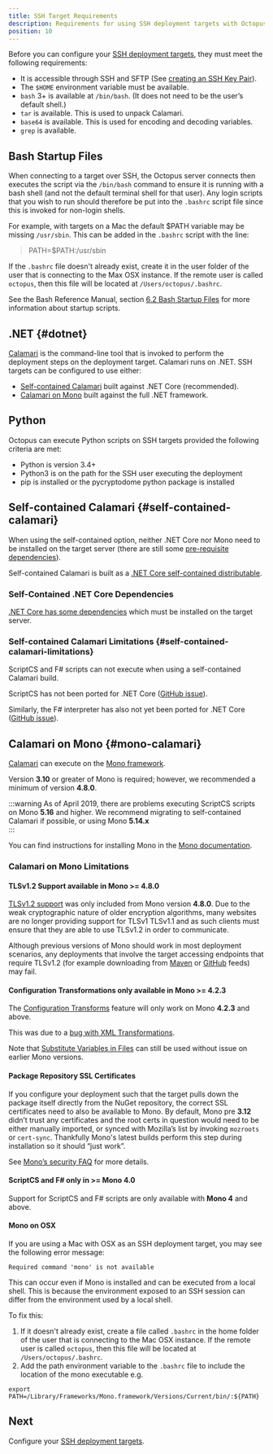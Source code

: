 ```yaml
---
title: SSH Target Requirements
description: Requirements for using SSH deployment targets with Octopus.
position: 10
---
```


Before you can configure your [SSH deployment targets](/docs/infrastructure/deployment-targets/linux/index.md), they must meet the following requirements:

- It is accessible through SSH and SFTP (See [creating an SSH Key Pair](/docs/infrastructure/deployment-targets/linux/ssh-key-pair.md#Creating-a-SSH-Key-Pair)).
- The `$HOME` environment variable must be available.
- `bash` 3+ is available at `/bin/bash`. (It does not need to be the user’s default shell.)
- `tar` is available. This is used to unpack Calamari.
- `base64` is available. This is used for encoding and decoding variables.
- `grep` is available.

## Bash Startup Files

When connecting to a target over SSH, the Octopus server connects then executes the script via the `/bin/bash` command to ensure it is running with a bash shell (and not the default terminal shell for that user). Any login scripts that you wish to run should therefore be put into the `.bashrc` script file since this is invoked for non-login shells.

For example, with targets on a Mac the default $PATH variable may be missing `/usr/sbin`. This can be added in the `.bashrc` script with the line:

> PATH=$PATH:/usr/sbin

If the `.bashrc` file doesn't already exist, create it in the user folder of the user that is connecting to the Max OSX instance. If the remote user is called `octopus`, then this file will be located at `/Users/octopus/.bashrc`.

See the Bash Reference Manual, section [6.2 Bash Startup Files](http://www.gnu.org/software/bash/manual/bashref.html#Bash-Startup-Files) for more information about startup scripts.

## .NET {#dotnet}

[Calamari](/docs/octopus-rest-api/calamari.md) is the command-line tool that is invoked to perform the deployment steps on the deployment target. Calamari runs on .NET.  SSH targets can be configured to use either:

- [Self-contained Calamari](#self-contained-calamari) built against .NET Core (recommended).
- [Calamari on Mono](#mono-calamari) built against the full .NET framework.

## Python
Octopus can execute Python scripts on SSH targets provided the following criteria are met:

- Python is version 3.4+
- Python3 is on the path for the SSH user executing the deployment
- pip is installed or the pycryptodome python package is installed

## Self-contained Calamari {#self-contained-calamari}

When using the self-contained option, neither .NET Core nor Mono need to be installed on the target server (there are still some [pre-requisite dependencies](#dependencies)).

Self-contained Calamari is built as a [.NET Core self-contained distributable](https://docs.microsoft.com/en-us/dotnet/core/deploying/#self-contained-deployments-scd).

### Self-Contained .NET Core Dependencies

[.NET Core has some dependencies](https://github.com/dotnet/core/blob/master/Documentation/prereqs.md) which must be installed on the target server.

### Self-contained Calamari Limitations {#self-contained-calamari-limitations}

ScriptCS and F# scripts can not execute when using a self-contained Calamari build.

ScriptCS has not been ported for .NET Core ([GitHub issue](https://github.com/scriptcs/scriptcs/issues/1183)).

Similarly, the F# interpreter has also not yet been ported for .NET Core ([GitHub issue](https://github.com/Microsoft/visualfsharp/issues/2407)).

## Calamari on Mono {#mono-calamari}

[Calamari](/docs/octopus-rest-api/calamari.md) can execute on the [Mono framework](http://www.mono-project.com/).

Version **3.10** or greater of Mono is required; however, we recommended a minimum of version **4.8.0**.

:::warning 
As of April 2019, there are problems executing ScriptCS scripts on Mono **5.16** and higher. We recommend migrating to self-contained Calamari if possible, or using Mono **5.14.x**  
:::

You can find instructions for installing Mono in the [Mono documentation](http://www.mono-project.com/docs/getting-started/install/linux/).

### Calamari on Mono Limitations

#### TLSv1.2 Support available in Mono >= 4.8.0
[TLSv1.2 support](http://www.mono-project.com/docs/about-mono/releases/4.8.0/#tls-12-support) was only included from Mono version **4.8.0**. Due to the weak cryptographic nature of older encryption algorithms, many websites are no longer providing support for TLSv1 TLSv1.1 and as such clients must ensure that they are able to use TLSv1.2 in order to communicate.

Although previous versions of Mono should work in most deployment scenarios, any deployments that involve the target accessing endpoints that require TLSv1.2 (for example downloading from [Maven](/docs/packaging-applications/package-repositories/maven-feeds.md) or [GitHub](/docs/packaging-applications/package-repositories/github-feeds.md) feeds) may fail.

#### Configuration Transformations only available in Mono >= 4.2.3  

The [Configuration Transforms](/docs/deployment-process/configuration-features/xml-configuration-variables-feature.md) feature will only work on Mono **4.2.3** and above.

This was due to a [bug with XML Transformations](https://bugzilla.xamarin.com/show_bug.cgi?id=19426).

Note that [Substitute Variables in Files](/docs/deployment-process/configuration-features/substitute-variables-in-files.md) can still be used without issue on earlier Mono versions.

#### Package Repository SSL Certificates

If you configure your deployment such that the target pulls down the package itself directly from the NuGet repository, the correct SSL certificates need to also be available to Mono. By default, Mono pre **3.12** didn’t trust any certificates and the root certs in question would need to be either manually imported, or synced with Mozilla’s list by invoking `mozroots` or `cert-sync`. Thankfully Mono's latest builds perform this step during installation so it should “just work”.

See [Mono’s security FAQ](http://www.mono-project.com/docs/faq/security/) for more details.

#### ScriptCS and F# only in >= Mono 4.0

Support for ScriptCS and F# scripts are only available with **Mono 4** and above.

#### Mono on OSX

If you are using a Mac with OSX as an SSH deployment target, you may see the following error message:

`Required command 'mono' is not available`

This can occur even if Mono is installed and can be executed from a local shell. This is because the environment exposed to an SSH session can differ from the environment used by a local shell.

To fix this:

1. If it doesn't already exist, create a file called `.bashrc` in the home folder of the user that is connecting to the Mac OSX instance. If the remote user is called `octopus`, then this file will be located at `/Users/octopus/.bashrc`.
2. Add the path environment variable to the `.bashrc` file to include the location of the mono executable e.g.

```
export PATH=/Library/Frameworks/Mono.framework/Versions/Current/bin/:${PATH}
```

## Next

Configure your [SSH deployment targets](/docs/infrastructure/deployment-targets/linux/index.md).
